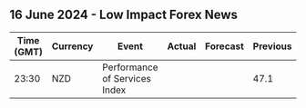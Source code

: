 ## 16 June 2024 - Low Impact Forex News

| Time (GMT) | Currency | Event | Actual | Forecast | Previous |
|------|----------|-------|--------|----------|----------|
| 23:30 | NZD | Performance of Services Index |  |  | 47.1 |
